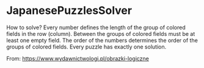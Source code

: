 # JapanesePuzzlesSolver

How to solve?
Every number defines the length of the group of colored fields in the row (column). Between the groups of colored fields must be at least one empty field. The order of the numbers determines the order of the groups of colored fields. Every puzzle has exactly one solution.

From:
https://www.wydawnictwologi.pl/obrazki-logiczne
